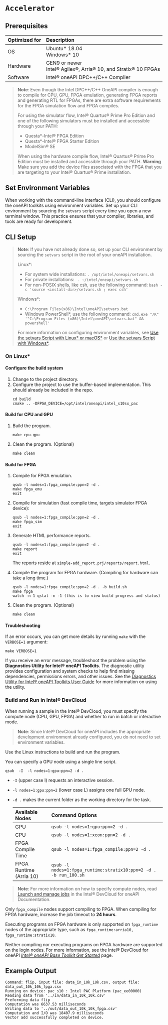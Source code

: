 # `Accelerator`

## Prerequisites

| Optimized for                     | Description
|:---                               |:---
| OS                                | Ubuntu* 18.04 <br> Windows* 10
| Hardware                          | GEN9 or newer <br> Intel® Agilex®, Arria® 10, and Stratix® 10 FPGAs
| Software                          | Intel® oneAPI DPC++/C++ Compiler

> **Note**: Even though the Intel DPC++/C++ OneAPI compiler is enough to compile for CPU, GPU, FPGA emulation, generating FPGA reports and generating RTL for FPGAs, there are extra software requirements for the FPGA simulation flow and FPGA compiles.
>
> For using the simulator flow, Intel® Quartus® Prime Pro Edition and one of the following simulators must be installed and accessible through your PATH:
> - Questa*-Intel® FPGA Edition
> - Questa*-Intel® FPGA Starter Edition
> - ModelSim® SE
>
> When using the hardware compile flow, Intel® Quartus® Prime Pro Edition must be installed and accessible through your PATH.
> **Warning** Make sure you add the device files associated with the FPGA that you are targeting to your Intel® Quartus® Prime installation.

## Set Environment Variables

When working with the command-line interface (CLI), you should configure the oneAPI toolkits using environment variables. Set up your CLI environment by sourcing the `setvars` script every time you open a new terminal window. This practice ensures that your compiler, libraries, and tools are ready for development.

## CLI Setup

> **Note**: If you have not already done so, set up your CLI
> environment by sourcing  the `setvars` script in the root of your oneAPI installation.
>
> Linux*:
> - For system wide installations: `. /opt/intel/oneapi/setvars.sh`
> - For private installations: ` . ~/intel/oneapi/setvars.sh`
> - For non-POSIX shells, like csh, use the following command: `bash -c 'source <install-dir>/setvars.sh ; exec csh'`
>
> Windows*:
> - `C:\Program Files(x86)\Intel\oneAPI\setvars.bat`
> - Windows PowerShell*, use the following command: `cmd.exe "/K" '"C:\Program Files (x86)\Intel\oneAPI\setvars.bat" && powershell'`
>
> For more information on configuring environment variables, see [Use the setvars Script with Linux* or macOS*](https://www.intel.com/content/www/us/en/develop/documentation/oneapi-programming-guide/top/oneapi-development-environment-setup/use-the-setvars-script-with-linux-or-macos.html) or [Use the setvars Script with Windows*](https://www.intel.com/content/www/us/en/develop/documentation/oneapi-programming-guide/top/oneapi-development-environment-setup/use-the-setvars-script-with-windows.html).

### On Linux*

#### Configure the build system

1. Change to the project directory.
2. Configure the project to use the buffer-based implementation. This should already be included in the repo.
   ```
   cd build
   cmake .. -DFPGA_DEVICE=/opt/intel/oneapi/intel_s10sx_pac
   ```

#### Build for CPU and GPU
    
1. Build the program.
   ```
   make cpu-gpu
   ```   
2. Clean the program. (Optional)
   ```
   make clean
   ```

#### Build for FPGA

1. Compile for FPGA emulation.
   ```
   qsub -l nodes=1:fpga_compile:ppn=2 -d .
   make fpga_emu
   exit
   ```
2. Compile for simulation (fast compile time, targets simulator FPGA device):
   ```
   qsub -l nodes=1:fpga_compile:ppn=2 -d .
   make fpga_sim
   exit
   ```
3. Generate HTML performance reports.
   ```
   qsub -l nodes=1:fpga_compile:ppn=2 -d .
   make report
   exit
   ```
   The reports reside at `simple-add_report.prj/reports/report.html`.

4. Compile the program for FPGA hardware. (Compiling for hardware can take a long
time.)
   ```
   qsub -l nodes=1:fpga_compile:ppn=2 -d . -b build.sh
   make fpga
   watch -n 1 qstat -n -1 (this is to view build progress and status)
   ```

5. Clean the program. (Optional)
   ```
   make clean
   ```

#### Troubleshooting

If an error occurs, you can get more details by running `make` with
the `VERBOSE=1` argument:
```
make VERBOSE=1
```
If you receive an error message, troubleshoot the problem using the **Diagnostics Utility for Intel® oneAPI Toolkits**. The diagnostic utility provides configuration and system checks to help find missing dependencies, permissions errors, and other issues. See the [Diagnostics Utility for Intel® oneAPI Toolkits User Guide](https://www.intel.com/content/www/us/en/develop/documentation/diagnostic-utility-user-guide/top.html) for more information on using the utility.

### Build and Run in Intel® DevCloud

When running a sample in the Intel® DevCloud, you must specify the compute node (CPU, GPU, FPGA) and whether to run in batch or interactive mode.

>**Note**: Since Intel® DevCloud for oneAPI includes the appropriate development environment already configured, you do not need to set environment variables.

Use the Linux instructions to build and run the program.

You can specify a GPU node using a single line script.

```
qsub  -I  -l nodes=1:gpu:ppn=2 -d .
```

- `-I` (upper case I) requests an interactive session.
- `-l nodes=1:gpu:ppn=2` (lower case L) assigns one full GPU node. 
- `-d .` makes the current folder as the working directory for the task.

  |Available Nodes           |Command Options
  |:---                      |:---
  |GPU	                    |`qsub -l nodes=1:gpu:ppn=2 -d .`
  |CPU	                    |`qsub -l nodes=1:xeon:ppn=2 -d .`
  |FPGA Compile Time         |`qsub -l nodes=1:fpga_compile:ppn=2 -d .`
  |FPGA Runtime (Arria 10)   |`qsub -l nodes=1:fpga_runtime:stratix10:ppn=2 -d . -b run_100.sh`


>**Note**: For more information on how to specify compute nodes, read [Launch and manage jobs](https://devcloud.intel.com/oneapi/documentation/job-submission/) in the Intel® DevCloud for oneAPI Documentation.

Only `fpga_compile` nodes support compiling to FPGA. When compiling for FPGA hardware, increase the job timeout to **24 hours**.

Executing programs on FPGA hardware is only supported on `fpga_runtime` nodes of the appropriate type, such as `fpga_runtime:arria10, fpga_runtime:stratix10`.

Neither compiling nor executing programs on FPGA hardware are supported on the login nodes. For more information, see the Intel® DevCloud for oneAPI [*Intel® oneAPI Base Toolkit Get Started*](https://devcloud.intel.com/oneapi/get_started/) page.


## Example Output
```
Command: flip, input file: data_in_10k_10k.csv, output file: data_out_10k_10k_fpga.csv
Running on device: pac_s10 : Intel PAC Platform (pac_ee00000)
Reading data from '../in/data_in_10k_10k.csv'
Preforming data flip
Computation was 6637.53 milliseconds
Writing data to '../out/data_out_10k_10k_fpga.csv'
Computation and I/O was 18407.9 milliseconds
Vector add successfully completed on device.
```
